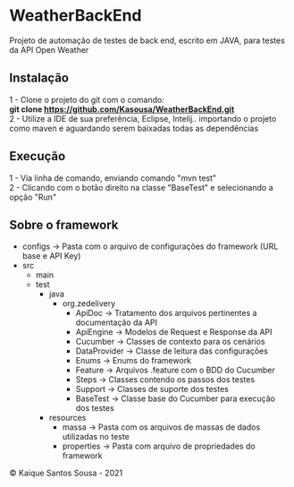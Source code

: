 # WeatherBackEnd  
Projeto de automação de testes de back end, escrito em JAVA, para testes da API Open Weather  

## Instalação  

1 - Clone o projeto do git com o comando:  
**git clone https://github.com/Kasousa/WeatherBackEnd.git**  
2 - Utilize a IDE de sua preferência, Eclipse, Intelij.. importando o projeto como maven e aguardando serem baixadas todas as dependências  

## Execução

1 - Via linha de comando, enviando comando "mvn test"  
2 - Clicando com o botão direito na classe "BaseTest" e selecionando a opção "Run"  

## Sobre o framework  

- configs -> Pasta com o arquivo de configurações do framework (URL base e API Key)
- src 
    - main  
    - test
        - java
            - org.zedelivery
                - ApiDoc -> Tratamento dos arquivos pertinentes a documentação da API
                - ApiEngine -> Modelos de Request e Response da API
                - Cucumber -> Classes de contexto para os cenários
                - DataProvider -> Classe de leitura das configurações
                - Enums -> Enums do framework
                - Feature -> Arquivos .feature com o BDD do Cucumber
                - Steps -> Classes contendo os passos dos testes
                - Support -> Classes de suporte dos testes 
                - BaseTest -> Classe base do Cucumber para execução dos testes
        - resources
            - massa -> Pasta com os arquivos de massas de dados utilizadas no teste
            - properties -> Pasta com arquivo de propriedades do framework

&copy; Kaique Santos Sousa - 2021
